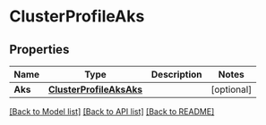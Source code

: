 # ClusterProfileAks

## Properties
Name | Type | Description | Notes
------------ | ------------- | ------------- | -------------
**Aks** | [**ClusterProfileAksAks**](ClusterProfileAKS_aks.md) |  | [optional] 

[[Back to Model list]](../README.md#documentation-for-models) [[Back to API list]](../README.md#documentation-for-api-endpoints) [[Back to README]](../README.md)


